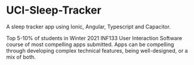 # UCI-Sleep-Tracker
A sleep tracker app using Ionic, Angular, Typescript and Capacitor.
<p>
Top 5-10% of students in Winter 2021 INF133 User Interaction Software course of most compelling apps submitted. Apps can be compelling through developing complex technical features, being well-designed, or a mix of both.
</p>

